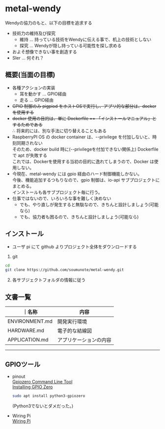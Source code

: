# metal-wendy
Wendyの協力のもと、以下の目標を追求する  
- 技術力の維持及び探究  
  * 維持 ... 持っている技術をWendyに伝える事で、机上の技術としない  
  * 探究 ... Wendyが隠し持っている可能性を探し求める  
- およそ想像できない事を創造する  
- SIer ... 何それ？  

## 概要(当面の目標)
- 各種アクションの実装
  * 耳を動かす ... GPIO経由
  * 走る ... GPIO経由
- ~~GPIO 制御のみ pigpiod をホストOSで実行し、アプリ的な部分は、dockerを使用する~~  
- ~~docker 使用の目的は、単に Dockerfile == 「インストールマニュアル」とするためである~~  
  ∴ 将来的には、別な手法に切り替えることもある  
- RaspberryPI OS の docker container は、--privilege を付加しないと、時刻同期されない  
  そのため、docker build 時に(--privilegeを付加できない関係上) Dockerfile で apt が失敗する  
  これでは、Dockerを使用する当初の目的に逸れてしまうので、Docker は使用しない。  
- 今現在、metal-wendy には gpio 経由のハード制御機能しかない。  
  今後、機能追加するつもりなので、gpio 制御は、io-api サブプロジェクトにまとめる。  
  インストールも各サブプロジェクト毎に行う。
- 仕事ではないので、いろいろな事を難しく決めない
  * でも、やり直しが発生すると無駄なので、きちんと設計しましょう(可能なら)
  * でも、協力者も困るので、きちんと設計しましょう(可能なら)

## インストール
- ユーザ pi にて github よりプロジェクト全体をダウンロードする
1. git
  ```bash
  cd 
  git clone https://github.com/soumunote/metal-wendy.git
  ```
2. 各サブジェクトフォルダの情報に従う  

## 文書一覧
｜名称|内容|
|--|--|
|ENVIRONMENT.md|開発実行環境|
|HARDWARE.md|電子的な結線図|
|APPLICATION.md|アプリケーションの内容|

---

## GPIOツール
- pinout  
  [Gpiozero Command Line Tool](https://gpiozero.readthedocs.io/en/stable/cli_tools.html?highlight=pinout#pinout)  
  [Installing GPIO Zero](https://gpiozero.readthedocs.io/en/stable/installing.html)  
  ```sh
  sudo apt install python3-gpiozero
  ```
  (Python3でないとダメだった。)

- Wiring Pi  
  [Wiring Pi](http://wiringpi.com/download-and-install/)  

